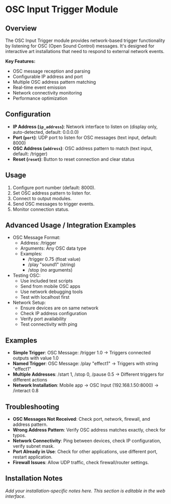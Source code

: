 # OSC Input Trigger Module

## Overview
The OSC Input Trigger module provides network-based trigger functionality by listening for OSC (Open Sound Control) messages. It's designed for interactive art installations that need to respond to external network events.

**Key Features:**
- OSC message reception and parsing
- Configurable IP address and port
- Multiple OSC address pattern matching
- Real-time event emission
- Network connectivity monitoring
- Performance optimization

## Configuration
- **IP Address (`ip_address`)**: Network interface to listen on (display only, auto-detected, default: 0.0.0.0)
- **Port (`port`)**: UDP port to listen for OSC messages (text input, default: 8000)
- **OSC Address (`address`)**: OSC address pattern to match (text input, default: /trigger)
- **Reset (`reset`)**: Button to reset connection and clear status

## Usage
1. Configure port number (default: 8000).
2. Set OSC address pattern to listen for.
3. Connect to output modules.
4. Send OSC messages to trigger events.
5. Monitor connection status.

## Advanced Usage / Integration Examples
- OSC Message Format:
  - Address: /trigger
  - Arguments: Any OSC data type
  - Examples:
    - /trigger 0.75 (float value)
    - /play "sound1" (string)
    - /stop (no arguments)
- Testing OSC:
  - Use included test scripts
  - Send from mobile OSC apps
  - Use network debugging tools
  - Test with localhost first
- Network Setup:
  - Ensure devices are on same network
  - Check IP address configuration
  - Verify port availability
  - Test connectivity with ping

## Examples
- **Simple Trigger**: OSC Message: /trigger 1.0 → Triggers connected outputs with value 1.0
- **Named Trigger**: OSC Message: /play "effect1" → Triggers with string "effect1"
- **Multiple Addresses**: /start 1, /stop 0, /pause 0.5 → Different triggers for different actions
- **Network Installation**: Mobile app → OSC Input (192.168.1.50:8000) → /interact 0.8

## Troubleshooting
- **OSC Messages Not Received**: Check port, network, firewall, and address pattern.
- **Wrong Address Pattern**: Verify OSC address matches exactly, check for typos.
- **Network Connectivity**: Ping between devices, check IP configuration, verify subnet mask.
- **Port Already in Use**: Check for other applications, use different port, restart application.
- **Firewall Issues**: Allow UDP traffic, check firewall/router settings.

## Installation Notes
*Add your installation-specific notes here. This section is editable in the web interface.* 